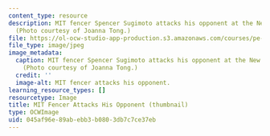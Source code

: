 ```yaml
---
content_type: resource
description: MIT fencer Spencer Sugimoto attacks his opponent at the New England Championships.
  (Photo courtesy of Joanna Tong.)
file: https://ol-ocw-studio-app-production.s3.amazonaws.com/courses/pe-740-fencing-spring-2007/045af96e89abebb3b0803db7c7ce37eb_pe-740s07-th.jpg
file_type: image/jpeg
image_metadata:
  caption: MIT fencer Spencer Sugimoto attacks his opponent at the New England Championships.
    (Photo courtesy of Joanna Tong.)
  credit: ''
  image-alt: MIT fencer attacks his opponent.
learning_resource_types: []
resourcetype: Image
title: MIT Fencer Attacks His Opponent (thumbnail)
type: OCWImage
uid: 045af96e-89ab-ebb3-b080-3db7c7ce37eb
---
```

